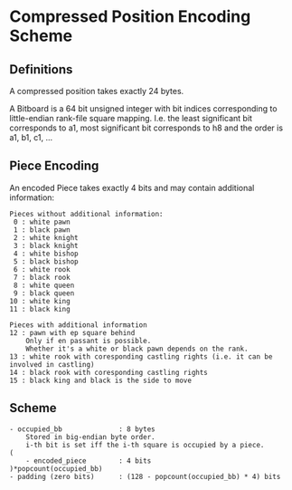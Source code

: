 # Compressed Position Encoding Scheme

## Definitions

A compressed position takes exactly 24 bytes.

A Bitboard is a 64 bit unsigned integer with bit indices corresponding to
little-endian rank-file square mapping.
I.e. the least significant bit corresponds to a1, most significant bit corresponds to h8
and the order is a1, b1, c1, ...

## Piece Encoding

An encoded Piece takes exactly 4 bits and may contain additional information:
```
Pieces without additional information:
 0 : white pawn
 1 : black pawn
 2 : white knight
 3 : black knight
 4 : white bishop
 5 : black bishop
 6 : white rook
 7 : black rook
 8 : white queen
 9 : black queen
10 : white king
11 : black king

Pieces with additional information
12 : pawn with ep square behind
    Only if en passant is possible.
    Whether it's a white or black pawn depends on the rank.
13 : white rook with coresponding castling rights (i.e. it can be involved in castling)
14 : black rook with coresponding castling rights
15 : black king and black is the side to move
```

## Scheme

```
- occupied_bb              : 8 bytes
    Stored in big-endian byte order.
    i-th bit is set iff the i-th square is occupied by a piece.
(
    - encoded_piece        : 4 bits
)*popcount(occupied_bb)
- padding (zero bits)      : (128 - popcount(occupied_bb) * 4) bits
```